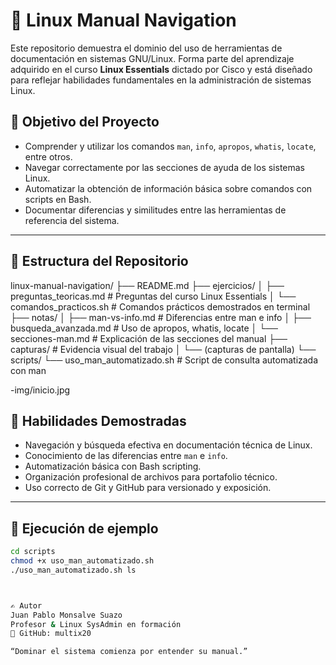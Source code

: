 # 📘 Linux Manual Navigation

Este repositorio demuestra el dominio del uso de herramientas de documentación en sistemas GNU/Linux. Forma parte del aprendizaje adquirido en el curso **Linux Essentials** dictado por Cisco y está diseñado para reflejar habilidades fundamentales en la administración de sistemas Linux.



## 🎯 Objetivo del Proyecto

- Comprender y utilizar los comandos `man`, `info`, `apropos`, `whatis`, `locate`, entre otros.
- Navegar correctamente por las secciones de ayuda de los sistemas Linux.
- Automatizar la obtención de información básica sobre comandos con scripts en Bash.
- Documentar diferencias y similitudes entre las herramientas de referencia del sistema.

---

## 📁 Estructura del Repositorio

linux-manual-navigation/
├── README.md
├── ejercicios/
│ ├── preguntas_teoricas.md # Preguntas del curso Linux Essentials
│ └── comandos_practicos.sh # Comandos prácticos demostrados en terminal
├── notas/
│ ├── man-vs-info.md # Diferencias entre man e info
│ ├── busqueda_avanzada.md # Uso de apropos, whatis, locate
│ └── secciones-man.md # Explicación de las secciones del manual
├── capturas/ # Evidencia visual del trabajo
│ └── (capturas de pantalla)
└── scripts/
└── uso_man_automatizado.sh # Script de consulta automatizada con man


-img/inicio.jpg

## 🧠 Habilidades Demostradas

- Navegación y búsqueda efectiva en documentación técnica de Linux.
- Conocimiento de las diferencias entre `man` e `info`.
- Automatización básica con Bash scripting.
- Organización profesional de archivos para portafolio técnico.
- Uso correcto de Git y GitHub para versionado y exposición.

---

## 🚀 Ejecución de ejemplo

```bash
cd scripts
chmod +x uso_man_automatizado.sh
./uso_man_automatizado.sh ls



✍️ Autor
Juan Pablo Monsalve Suazo
Profesor & Linux SysAdmin en formación
🔗 GitHub: multix20

“Dominar el sistema comienza por entender su manual.”